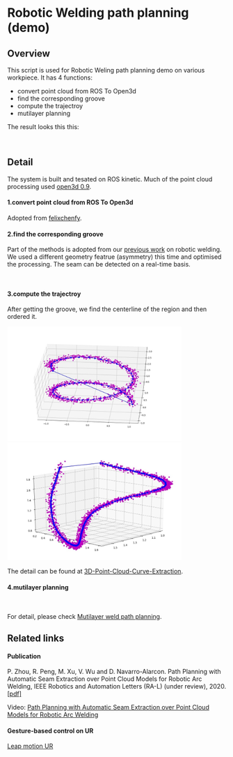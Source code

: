 # Robotic Welding path planning (demo)

## Overview
This script is used for Robotic Weling path planning demo on various workpiece.
It has 4 functions:     
* convert point cloud from ROS To Open3d
* find the corresponding groove
* compute the trajectroy
* mutilayer planning

The result looks this this:

<img src="https://github.com/romi-lab/robotic-welding-demo/blob/main/demo/1.gif" alt="">

<img src="https://github.com/romi-lab/robotic-welding-demo/blob/main/demo/2.gif" alt="">

<img src="https://github.com/romi-lab/robotic-welding-demo/blob/main/demo/3.gif" alt="">  


## Detail
The system is built and tesated on ROS kinetic. Much of the point cloud processing used [open3d 0.9](http://www.open3d.org/docs/0.9.0/introduction.html). 

#### 1.convert point cloud from ROS To Open3d
Adopted from [felixchenfy](https://github.com/felixchenfy/open3d_ros_pointcloud_conversion).

#### 2.find the corresponding groove
Part of the methods is adopted from our [previous work]([https://github.com/romi-lab/weldingRobot-CNERC](https://github.com/romi-lab/robotic-sealing?tab=readme-ov-file)) on robotic welding.
We used a different geometry featrue (asymmetry) this time and optimised the processing.
The seam can be detected on a real-time basis.

<img src="https://github.com/romi-lab/robotic-welding-demo/blob/main/demo/detect.gif" width="500" alt="">  

#### 3.compute the trajectroy
After getting the groove, we find the centerline of the region and then ordered it.

<img src="https://github.com/aliadnani/3D-Point-Cloud-Curve-Extraction/blob/main/assets/2020-11-10-11-16-57.png" width="400" alt=""><img src="https://github.com/aliadnani/3D-Point-Cloud-Curve-Extraction/blob/main/assets/2020-11-10-11-17-08.png" width="400" alt=""> 

The detail can be found at [3D-Point-Cloud-Curve-Extraction](https://github.com/aliadnani/3D-Point-Cloud-Curve-Extraction).

#### 4.mutilayer planning
<img src="https://github.com/romi-lab/robotic-welding-demo/blob/main/demo/mutilayer.gif" alt="">  

For detail, please check [Mutilayer weld path planning](https://github.com/romi-lab/mutilayer-weld-path-planning).

## Related links
#### Publication
P. Zhou, R. Peng, M. Xu, V. Wu and D. Navarro-Alarcon.  Path Planning with Automatic Seam Extraction over Point Cloud Models for Robotic Arc Welding, IEEE Robotics and Automation Letters (RA-L) (under review), 2020. [[pdf]](https://601318ff-63df-413d-983a-b8c13c4c1e60.filesusr.com/ugd/49b3f5_6ff63735794a4965b76fb5c6de7edc53.pdf)

Video: [Path Planning with Automatic Seam Extraction over Point Cloud Models for Robotic Arc Welding](https://vimeo.com/453908150)

#### Gesture-based control on UR
[Leap motion UR](https://github.com/Jeffery-Zhou/URLeapMotion)
